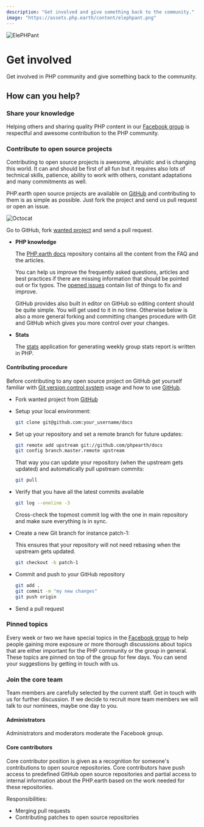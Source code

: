 ```yaml
---
description: "Get involved and give something back to the community."
image: "https://assets.php.earth/content/elephpant.png"
---
```


![ElePHPant](https://assets.php.earth/content/elephpant.png "ElePHPant")

# Get involved

Get involved in PHP community and give something back to the community.

## How can you help?

### Share your knowledge

Helping others and sharing quality PHP content in our
[Facebook group](https://www.facebook.com/groups/2204685680/) is respectful and
awesome contribution to the PHP community.

### Contribute to open source projects

Contributing to open source projects is awesome, altruistic and is changing this
world. It can and should be first of all fun but it requires also lots of
technical skills, patience, ability to work with others, constant adaptations
and many commitments as well.

PHP.earth open source projects are available on [GitHub](https://github.com/phpearth)
and contributing to them is as simple as possible. Just fork the project and send
us pull request or open an issue.

![Octocat](https://assets.php.earth/content/octocat.png "Octocat")

Go to GitHub, fork <a href="https://github.com/phpearth">wanted project</a> and
send a pull request.

* **PHP knowledge**

  The [PHP.earth docs](https://github.com/phpearth/docs) repository contains all
  the content from the FAQ and the articles.

  You can help us improve the frequently asked questions, articles and
  best practices if there are missing information that should be pointed out or
  fix typos. The [opened issues](https://github.com/phpearth/docs/issues)
  contain list of things to fix and improve.

  GitHub provides also built in editor on GitHub so editing content should be
  quite simple. You will get used to it in no time. Otherwise below is also a
  more general forking and committing changes procedure with Git and GitHub
  which gives you more control over your changes.

* **Stats**

  The [stats](https://github.com/phpearth/stats) application for generating weekly
  group stats report is written in PHP.

#### Contributing procedure

Before contributing to any open source project on GitHub get yourself familiar
with [Git version control system](https://docs.php.earth/interop/git) usage and
how to use [GitHub](https://help.github.com/).

* Fork wanted project from [GitHub](https://github.com/phpearth)

* Setup your local environment:

  ```bash
  git clone git@github.com:your_username/docs
  ```

* Set up your repository and set a remote branch for future updates:

  ```bash
  git remote add upstream git://github.com/phpearth/docs
  git config branch.master.remote upstream
  ```

  That way you can update your repository (when the upstream gets updated) and
  automatically pull upstream commits:

  ```bash
  git pull
  ```

* Verify that you have all the latest commits available

  ```bash
  git log --oneline -3
  ```

  Cross-check the topmost commit log with the one in main repository and make sure
  everything is in sync.

* Create a new Git branch for instance patch-1:

  This ensures that your repository will not need rebasing when the upstream gets
  updated.

  ```bash
  git checkout -b patch-1
  ```

* Commit and push to your GitHub repository

  ```bash
  git add .
  git commit -m "my new changes"
  git push origin
  ```

* Send a pull request

### Pinned topics

Every week or two we have special topics in the
[Facebook group](https://facebook.com/groups/2204685680) to help people gaining
more exposure or more thorough discussions about topics that are either important
for the PHP community or the group in general. These topics are pinned on top of
the group for few days. You can send your suggestions by getting in touch with
us.

### Join the core team

Team members are carefully selected by the current staff. Get in touch with us
for further discussion. If we decide to recruit more team members we will talk to
our nominees, maybe one day to you.

#### Administrators

Administrators and moderators moderate the Facebook group.

#### Core contributors

Core contributor position is given as a recognition for someone's contributions
to open source repositories. Core contributors have push access to predefined
GitHub open source repositories and partial access to internal information about
the PHP.earth based on the work needed for these repositories.

Responsibilities:

* Merging pull requests
* Contributing patches to open source repositories
